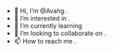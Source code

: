 - 👋 Hi, I’m @Avahg .
- 👀 I’m interested in .
- 🌱 I’m currently learning 
- 💞️ I’m looking to collaborate on .
- 📫 How to reach me .

<!---
Avahg/Avahg is a ✨ special ✨ repository because its `README.md` (this file) appears on your GitHub profile.
You can click the Preview link to take a look at your changes.
--->
